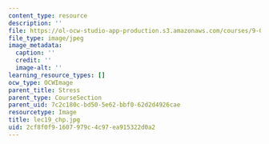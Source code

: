 ```yaml
---
content_type: resource
description: ''
file: https://ol-ocw-studio-app-production.s3.amazonaws.com/courses/9-00sc-introduction-to-psychology-fall-2011/2cf8f0f91607979c4c97ea915322d0a2_lec19_chp.jpg
file_type: image/jpeg
image_metadata:
  caption: ''
  credit: ''
  image-alt: ''
learning_resource_types: []
ocw_type: OCWImage
parent_title: Stress
parent_type: CourseSection
parent_uid: 7c2c180c-bd50-5e62-bbf0-62d2d4926cae
resourcetype: Image
title: lec19_chp.jpg
uid: 2cf8f0f9-1607-979c-4c97-ea915322d0a2
---
```


